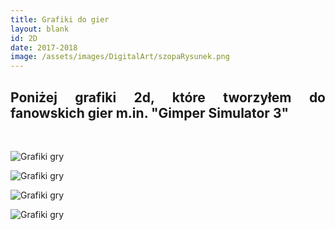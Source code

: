 ```yaml
---
title: Grafiki do gier
layout: blank
id: 2D
date: 2017-2018
image: /assets/images/DigitalArt/szopaRysunek.png
---
```


<div style="text-align: justify"> 
<h2> 
Poniżej grafiki 2d, które tworzyłem do fanowskich gier m.in. "Gimper Simulator 3"
</h2>
<br>
</div>

![Grafiki gry]({{site.url}}/assets/images/DigitalArt/szopaRysunek.png)

![Grafiki gry]({{site.url}}/assets/images/DigitalArt/pizzeriaRysunek.png)

![Grafiki gry]({{site.url}}/assets/images/DigitalArt/szpitalRysunek.png)

![Grafiki gry]({{site.url}}/assets/images/DigitalArt/ironman2.png)


